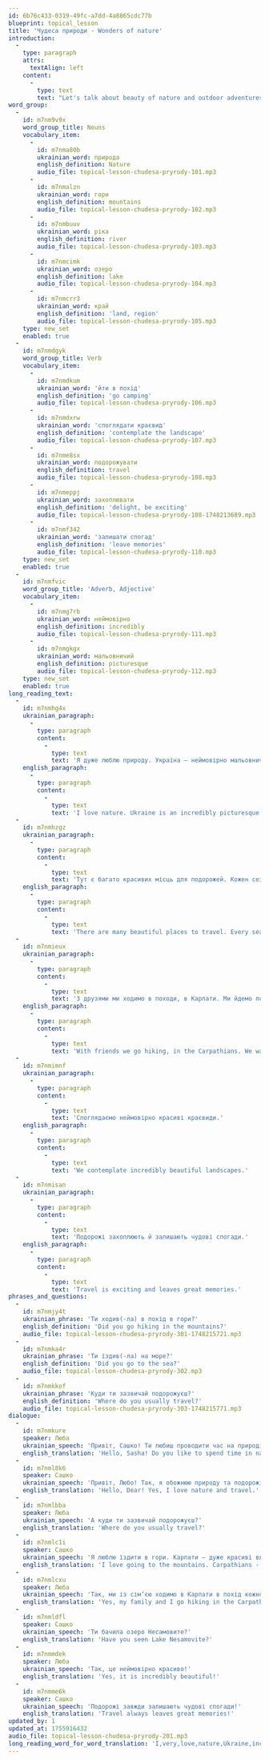 ```yaml
---
id: 6b76c433-0319-49fc-a7dd-4a8865cdc77b
blueprint: topical_lesson
title: 'Чудеса природи - Wonders of nature'
introduction:
  -
    type: paragraph
    attrs:
      textAlign: left
    content:
      -
        type: text
        text: "Let's talk about beauty of nature and outdoor adventures! "
word_group:
  -
    id: m7nm9v9x
    word_group_title: Nouns
    vocabulary_item:
      -
        id: m7nma80b
        ukrainian_word: природа
        english_definition: Nature
        audio_file: topical-lesson-chudesa-pryrody-101.mp3
      -
        id: m7nmalzn
        ukrainian_word: гори
        english_definition: mountains
        audio_file: topical-lesson-chudesa-pryrody-102.mp3
      -
        id: m7nmbuuv
        ukrainian_word: ріка
        english_definition: river
        audio_file: topical-lesson-chudesa-pryrody-103.mp3
      -
        id: m7nmcimk
        ukrainian_word: озеро
        english_definition: lake
        audio_file: topical-lesson-chudesa-pryrody-104.mp3
      -
        id: m7nmcrr3
        ukrainian_word: край
        english_definition: 'land, region'
        audio_file: topical-lesson-chudesa-pryrody-105.mp3
    type: new_set
    enabled: true
  -
    id: m7nmdgyk
    word_group_title: Verb
    vocabulary_item:
      -
        id: m7nmdkum
        ukrainian_word: 'йти в похід'
        english_definition: 'go camping'
        audio_file: topical-lesson-chudesa-pryrody-106.mp3
      -
        id: m7nmdxrw
        ukrainian_word: 'споглядати краєвид'
        english_definition: 'contemplate the landscape'
        audio_file: topical-lesson-chudesa-pryrody-107.mp3
      -
        id: m7nme8sx
        ukrainian_word: подорожувати
        english_definition: travel
        audio_file: topical-lesson-chudesa-pryrody-108.mp3
      -
        id: m7nmeppj
        ukrainian_word: захоплювати
        english_definition: 'delight, be exciting'
        audio_file: topical-lesson-chudesa-pryrody-108-1748213689.mp3
      -
        id: m7nmf342
        ukrainian_word: 'залишати спогад'
        english_definition: 'leave memories'
        audio_file: topical-lesson-chudesa-pryrody-110.mp3
    type: new_set
    enabled: true
  -
    id: m7nmfvic
    word_group_title: 'Adverb, Adjective'
    vocabulary_item:
      -
        id: m7nmg7rb
        ukrainian_word: неймовірно
        english_definition: incredibly
        audio_file: topical-lesson-chudesa-pryrody-111.mp3
      -
        id: m7nmgkgx
        ukrainian_word: мальовничий
        english_definition: picturesque
        audio_file: topical-lesson-chudesa-pryrody-112.mp3
    type: new_set
    enabled: true
long_reading_text:
  -
    id: m7nmhg4x
    ukrainian_paragraph:
      -
        type: paragraph
        content:
          -
            type: text
            text: 'Я дуже люблю природу. Україна – неймовірно мальовничий край.'
    english_paragraph:
      -
        type: paragraph
        content:
          -
            type: text
            text: 'I love nature. Ukraine is an incredibly picturesque land.'
  -
    id: m7nmhzgz
    ukrainian_paragraph:
      -
        type: paragraph
        content:
          -
            type: text
            text: 'Тут є багато красивих місць для подорожей. Кожен сезон я подорожую в гори.'
    english_paragraph:
      -
        type: paragraph
        content:
          -
            type: text
            text: 'There are many beautiful places to travel. Every season I travel to the mountains.'
  -
    id: m7nmieux
    ukrainian_paragraph:
      -
        type: paragraph
        content:
          -
            type: text
            text: 'З друзями ми ходимо в походи, в Карпати. Ми йдемо повз гірські ріки та озера.'
    english_paragraph:
      -
        type: paragraph
        content:
          -
            type: text
            text: 'With friends we go hiking, in the Carpathians. We walk past mountain rivers and lakes.'
  -
    id: m7nmimnf
    ukrainian_paragraph:
      -
        type: paragraph
        content:
          -
            type: text
            text: 'Споглядаємо неймовірно красиві краєвиди.'
    english_paragraph:
      -
        type: paragraph
        content:
          -
            type: text
            text: 'We contemplate incredibly beautiful landscapes.'
  -
    id: m7nmisan
    ukrainian_paragraph:
      -
        type: paragraph
        content:
          -
            type: text
            text: 'Подорожі захоплюють й залишають чудові спогади.'
    english_paragraph:
      -
        type: paragraph
        content:
          -
            type: text
            text: 'Travel is exciting and leaves great memories.'
phrases_and_questions:
  -
    id: m7nmjy4t
    ukrainian_phrase: 'Ти ходив(-ла) в похід в гори?'
    english_definition: 'Did you go hiking in the mountains?'
    audio_file: topical-lesson-chudesa-pryrody-301-1748215721.mp3
  -
    id: m7nmka4r
    ukrainian_phrase: 'Ти їздив(-ла) на море?'
    english_definition: 'Did you go to the sea?'
    audio_file: topical-lesson-chudesa-pryrody-302.mp3
  -
    id: m7nmkkof
    ukrainian_phrase: 'Куди ти зазвичай подорожуєш?'
    english_definition: 'Where do you usually travel?'
    audio_file: topical-lesson-chudesa-pryrody-303-1748215771.mp3
dialogue:
  -
    id: m7nmkure
    speaker: Люба
    ukrainian_speech: 'Привіт, Сашко! Ти любиш проводити час на природі?'
    english_translation: 'Hello, Sasha! Do you like to spend time in nature?'
  -
    id: m7nml8k6
    speaker: Сашко
    ukrainian_speech: 'Привіт, Любо! Так, я обожнюю природу та подорожі.'
    english_translation: 'Hello, Dear! Yes, I love nature and travel.'
  -
    id: m7nmlbba
    speaker: Люба
    ukrainian_speech: 'А куди ти зазвичай подорожуєш?'
    english_translation: 'Where do you usually travel?'
  -
    id: m7nmlc1i
    speaker: Сашко
    ukrainian_speech: 'Я люблю їздити в гори. Карпати – дуже красиві влітку! Минулого літа я купався там у гірській ріці. А ти колись ходила в похід в гори?'
    english_translation: 'I love going to the mountains. Carpathians - very beautiful in summer! Last summer I bathed there in a mountain river. Have you ever gone hiking in the mountains?'
  -
    id: m7nmlcxu
    speaker: Люба
    ukrainian_speech: 'Так, ми із сім’єю ходимо в Карпати в похід кожного літа, а взимку катаємося там на лижах.'
    english_translation: 'Yes, my family and I go hiking in the Carpathians every summer, and in winter we ski there.'
  -
    id: m7nmldfl
    speaker: Сашко
    ukrainian_speech: 'Ти бачила озеро Несамовите?'
    english_translation: 'Have you seen Lake Nesamovite?'
  -
    id: m7nmmdek
    speaker: Люба
    ukrainian_speech: 'Так, це неймовірно красиво!'
    english_translation: 'Yes, it is incredibly beautiful!'
  -
    id: m7nmme6k
    speaker: Сашко
    ukrainian_speech: 'Подорожі завжди залишають чудові спогади!'
    english_translation: 'Travel always leaves great memories!'
updated_by: 1
updated_at: 1755916432
audio_file: topical-lesson-chudesa-pryrody-201.mp3
long_reading_word_for_word_translation: 'I,very,love,nature,Ukraine,incredibly,picturesque,land,Here,is,many,beautiful,places,for,travels,Every,season,I,travel,to,mountains,With,friends,we,go,to,hikes,to,Carpathians,We,go,past,mountain,rivers,and,lakes,We observe,incredibly,beautiful,landscapes,Travels,excite,and,leave,wonderful,memories'
---
```

